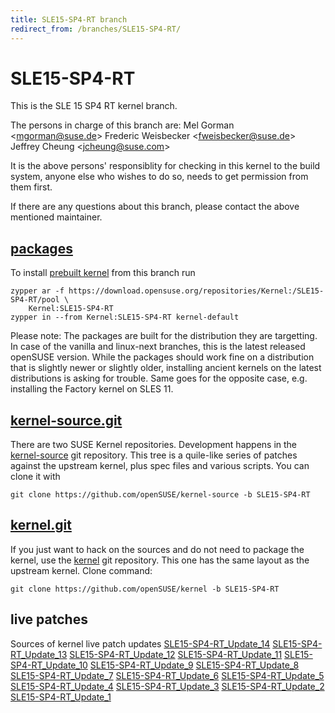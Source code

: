 ```yaml
---
title: SLE15-SP4-RT branch
redirect_from: /branches/SLE15-SP4-RT/
---
```

# SLE15-SP4-RT
This is the SLE 15 SP4 RT kernel branch.

The persons in charge of this branch are:
Mel Gorman <[mgorman@suse.de](mailto:mgorman@suse.de?subject=SLE15-SP4-RT%20branch)>
Frederic Weisbecker <[fweisbecker@suse.de](mailto:fweisbecker@suse.de?subject=SLE15-SP4-RT%20branch)>
Jeffrey Cheung <[jcheung@suse.com](mailto:jcheung@suse.com?subject=SLE15-SP4-RT%20branch)>

It is the above persons' responsiblity for checking in this kernel to
the build system, anyone else who wishes to do so, needs to get
permission from them first.

If there are any questions about this branch, please contact the above
mentioned maintainer.


## [packages](https://download.opensuse.org/repositories/Kernel:/SLE15-SP4-RT)
To install
[prebuilt kernel](https://download.opensuse.org/repositories/Kernel:/SLE15-SP4-RT)
from this branch run

```
zypper ar -f https://download.opensuse.org/repositories/Kernel:/SLE15-SP4-RT/pool \
    Kernel:SLE15-SP4-RT
zypper in --from Kernel:SLE15-SP4-RT kernel-default
```

Please note: The packages are built for the distribution they are
targetting. In case of the vanilla and linux-next branches, this is the
latest released openSUSE version. While the packages should work
fine on a distribution that is slightly newer or slightly older,
installing ancient kernels on the latest distributions is asking for
trouble. Same goes for the opposite case, e.g. installing the Factory
kernel on SLES 11.

## [kernel-source.git](https://github.com/openSUSE/kernel-source/tree/SLE15-SP4-RT)
There are two SUSE Kernel repositories. Development happens in the
[kernel-source](https://github.com/openSUSE/kernel-source/tree/SLE15-SP4-RT)
git repository. This tree is a quile-like series of patches against the
upstream kernel, plus spec files and various scripts. You can clone it
with

```
git clone https://github.com/openSUSE/kernel-source -b SLE15-SP4-RT
```

## [kernel.git](https://github.com/openSUSE/kernel/tree/SLE15-SP4-RT)
If you just want to hack on the sources and do not need to package the
kernel, use the [kernel](https://github.com/openSUSE/kernel/tree/SLE15-SP4-RT)
git repository. This one has the same layout as the upstream kernel. Clone
command:

```
git clone https://github.com/openSUSE/kernel -b SLE15-SP4-RT
```

## live patches
Sources of kernel live patch updates [SLE15-SP4-RT_Update_14](https://github.com/SUSE/kernel-livepatch/tree/SLE15-SP4-RT_Update_14) [SLE15-SP4-RT_Update_13](https://github.com/SUSE/kernel-livepatch/tree/SLE15-SP4-RT_Update_13) [SLE15-SP4-RT_Update_12](https://github.com/SUSE/kernel-livepatch/tree/SLE15-SP4-RT_Update_12) [SLE15-SP4-RT_Update_11](https://github.com/SUSE/kernel-livepatch/tree/SLE15-SP4-RT_Update_11) [SLE15-SP4-RT_Update_10](https://github.com/SUSE/kernel-livepatch/tree/SLE15-SP4-RT_Update_10) [SLE15-SP4-RT_Update_9](https://github.com/SUSE/kernel-livepatch/tree/SLE15-SP4-RT_Update_9) [SLE15-SP4-RT_Update_8](https://github.com/SUSE/kernel-livepatch/tree/SLE15-SP4-RT_Update_8) [SLE15-SP4-RT_Update_7](https://github.com/SUSE/kernel-livepatch/tree/SLE15-SP4-RT_Update_7) [SLE15-SP4-RT_Update_6](https://github.com/SUSE/kernel-livepatch/tree/SLE15-SP4-RT_Update_6) [SLE15-SP4-RT_Update_5](https://github.com/SUSE/kernel-livepatch/tree/SLE15-SP4-RT_Update_5) [SLE15-SP4-RT_Update_4](https://github.com/SUSE/kernel-livepatch/tree/SLE15-SP4-RT_Update_4) [SLE15-SP4-RT_Update_3](https://github.com/SUSE/kernel-livepatch/tree/SLE15-SP4-RT_Update_3) [SLE15-SP4-RT_Update_2](https://github.com/SUSE/kernel-livepatch/tree/SLE15-SP4-RT_Update_2) [SLE15-SP4-RT_Update_1](https://github.com/SUSE/kernel-livepatch/tree/SLE15-SP4-RT_Update_1)
